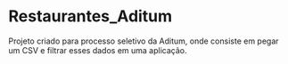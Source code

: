 # Restaurantes_Aditum
Projeto criado para processo seletivo da Aditum, onde consiste em pegar um CSV e filtrar esses dados em uma aplicação.
